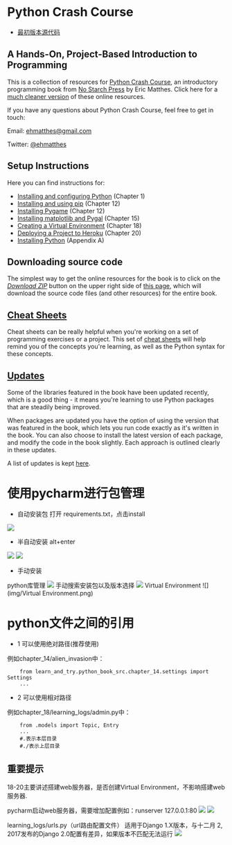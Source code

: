 Python Crash Course
===
- [最初版本源代码](https://github.com/ehmatthes/pcc) 


A Hands-On, Project-Based Introduction to Programming
---

This is a collection of resources for [Python Crash Course](http://www.nostarch.com/pythoncrashcourse/), an introductory programming book from [No Starch Press](http://www.nostarch.com) by Eric Matthes. Click here for a [much cleaner version](https://ehmatthes.github.io/pcc/) of these online resources.

If you have any questions about Python Crash Course, feel free to get in touch:

Email: ehmatthes@gmail.com

Twitter: [@ehmatthes](http://twitter.com/ehmatthes/)

<a href="setup_instructions"></a>Setup Instructions
---
Here you can find instructions for:

- [Installing and configuring Python](http://ehmatthes.github.io/pcc/chapter_01/README.html) (Chapter 1)
- [Installing and using pip](http://ehmatthes.github.io/pcc/chapter_12/installing_pip.html) (Chapter 12)
- [Installing Pygame](http://ehmatthes.github.io/pcc/chapter_12/README.html) (Chapter 12)
- [Installing matplotlib and Pygal](http://ehmatthes.github.io/pcc/chapter_15/README.html) (Chapter 15)
- [Creating a Virtual Environment](http://ehmatthes.github.io/pcc/chapter_18/README.html) (Chapter 18)
- [Deploying a Project to Heroku](http://ehmatthes.github.io/pcc/chapter_20/README.html) (Chapter 20)
- [Installing Python](http://ehmatthes.github.io/pcc/appendix_a/README.html) (Appendix A)

<a href="source_code"></a>Downloading source code
---
The simplest way to get the online resources for the book is to click on the [*Download ZIP*](https://github.com/ehmatthes/pcc/archive/master.zip) button on the upper right side of [this page](https://github.com/ehmatthes/pcc), which will download the source code files (and other resources) for the entire book.

[Cheat Sheets](http://ehmatthes.github.io/pcc/cheatsheets/README.html)
---

Cheat sheets can be really helpful when you're working on a set of programming exercises or a project. This set of [cheat sheets](http://ehmatthes.github.io/pcc/cheatsheets/README.html) will help remind you of the concepts you're learning, as well as the Python syntax for these concepts.

[Updates](http://ehmatthes.github.io/pcc/updates.html)
---

Some of the libraries featured in the book have been updated recently, which is a good thing - it means you're learning to use Python packages that are steadily being improved.

When packages are updated you have the option of using the version that was featured in the book, which lets you run code exactly as it's written in the book. You can also choose to install the latest version of each package, and modify the code in the book slightly. Each approach is outlined clearly in these updates.

A list of updates is kept [here](http://ehmatthes.github.io/pcc/updates.html).




使用pycharm进行包管理
===
- 自动安装包
打开 requirements.txt，点击install


![](img/自动安装包.png)



- 半自动安装 alt+enter


![](img/半自动安装包1.png)
![](img/半自动安装包2.png)



- 手动安装

python库管理
![](img/python库管理.png)
手动搜索安装包以及版本选择
![](img/手动安装包以及版本选择.png)
Virtual Environment
![](img/Virtual Environment.png)


python文件之间的引用
===
- 1 可以使用绝对路径(推荐使用)

例如chapter_14/alien_invasion中：

        from learn_and_try.python_book_src.chapter_14.settings import Settings
        ...
- 2 可以使用相对路径

例如chapter_18/learning_logs/admin.py中：

        from .models import Topic, Entry
        ...  
        #.表示本层目录
        #./表示上层目录      

重要提示
---
18-20主要讲述搭建web服务器，是否创建Virtual Environment，不影响搭建web服务器.

pycharm启动web服务器，需要增加配置例如：runserver 127.0.0.1:80
![](./img/运行配置1.png)
![](./img/运行配置2.png)

learning_logs/urls.py（url路由配置文件）
适用于Django 1.X版本，与十二月 2, 2017发布的Django 2.0配置有差异，如果版本不匹配无法运行 
![](./img/手动安装包以及版本选择.png)        